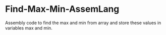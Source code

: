 # Find-Max-Min-AssemLang
Assembly code to find the max and min from array and store these values in variables max and min.
